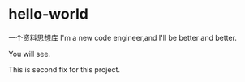 # hello-world
一个资料思想库
I'm a new code engineer,and I'll be better and better.

You will see.

This is second fix for this project.
